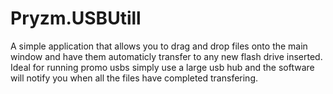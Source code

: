 # Pryzm.USBUtill
A simple application that allows you to drag and drop files onto the main window and have them automaticly transfer to any new flash drive inserted. Ideal for running promo usbs simply use a large usb hub and the software will notify you when all the files have completed transfering.
